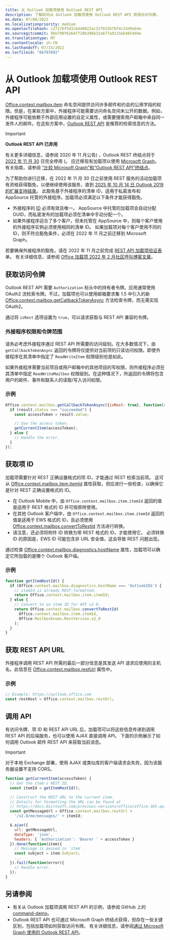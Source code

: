 ```yaml
---
title: 从 Outlook 加载项使用 Outlook REST API
description: 了解如何从 Outlook 加载项使用 Outlook REST API 获得访问令牌。
ms.date: 07/08/2022
ms.localizationpriority: medium
ms.openlocfilehash: c2717bf5d3cb440022ac31f815b7bf4c32d9eb4e
ms.sourcegitcommit: 9bb790f6264f7206396b32a677a9133ab4854d4e
ms.translationtype: MT
ms.contentlocale: zh-CN
ms.lasthandoff: 07/15/2022
ms.locfileid: "66797692"
---
```

# <a name="use-the-outlook-rest-apis-from-an-outlook-add-in"></a>从 Outlook 加载项使用 Outlook REST API

[Office.context.mailbox.item](/javascript/api/requirement-sets/outlook/preview-requirement-set/office.context.mailbox.item) 命名空间提供访问许多邮件和约会的公用字段的权限。但是，在某些方案中，外接程序可能需要访问命名空间未公开的数据。例如，外接程序可能依赖于外部应用设置的自定义属性，或需要搜索用户邮箱中来自同一发件人的邮件。在这些方案中，[Outlook REST API](/outlook/rest) 是推荐的检索信息的方法。

> [!IMPORTANT]
> **Outlook REST API 已弃用**
>
> 有关更多详细信息，请参阅 2020 年 11 月公告) ，Outlook REST 终结点将于 [2022 年 11 月 30](https://developer.microsoft.com/graph/blogs/outlook-rest-api-v2-0-deprecation-notice/) 日完全停用 (。 应迁移现有加载项以使用 [Microsoft Graph](/outlook/rest#outlook-rest-api-via-microsoft-graph)。 有关指南，请参阅 [“比较 Microsoft Graph”和“Outlook REST API”终结点](/outlook/rest/compare-graph)。
>
> 为了帮助你进行迁移，在 2022 年 11 月 30 日之前使用 REST 服务的活动加载项有资格获得豁免，以便继续使用该服务，直到 [2025 年 10 月 14 日 Outlook 2019 的扩展支持结束](/lifecycle/end-of-support/end-of-support-2025)。 此豁免基于外接程序的清单 ID，适用于私密发布和 AppSource 托管的外接程序。加载项必须满足以下条件才能获得豁免。
>
> - 外接程序的 [ID](/javascript/api/manifest/id) 必须有效且唯一。 AppSource 中托管的加载项会自动分配 GUID，而私密发布的加载项必须在清单中手动分配一个。
> - 如果外接程序迎合了多个客户，但未托管在 AppSource 中，则每个客户使用的外接程序实例必须使用相同的清单 ID。 如果加载项对每个客户使用不同的 ID，则不符合豁免条件，必须在 2022 年 11 月之前迁移到 Microsoft Graph。
>
> 若要确保外接程序的豁免，请在 2022 年 11 月之前完成 [REST API 加载项验证表](https://aka.ms/RESTCheck) 单。 有关详细信息，请参阅 [Office 加载项 2022 年 2 月社区呼叫博客文章](https://pnp.github.io/blog/office-add-ins-community-call/office-add-ins-community-call-february-9-2022/)。

## <a name="get-an-access-token"></a>获取访问令牌

Outlook REST API 需要 `Authorization` 标头中的持有者令牌。应用通常使用 OAuth2 流检索令牌。不过，加载项也可以使用邮箱要求集 1.5 中引入的新 [Office.context.mailbox.getCallbackTokenAsync](/javascript/api/requirement-sets/outlook/preview-requirement-set/office.context.mailbox#methods) 方法检索令牌，而无需实现 OAuth2。

通过将 `isRest` 选项设置为 `true`，可以请求获取与 REST API 兼容的令牌。

### <a name="add-in-permissions-and-token-scope"></a>外接程序权限和令牌范围

请务必考虑外接程序通过 REST API 所需要的访问级别。在大多数情况下，由 `getCallbackTokenAsync` 返回的令牌将仅提供对当前项的只读访问权限。即使外接程序在其清单中指定了 `ReadWriteItem` 权限级别也是如此。

如果外接程序需要当前项目或用户邮箱中的其他项目的写权限，则外接程序必须在其清单中指定 `ReadWriteMailbox` 权限级别。在这种情况下，所返回的令牌将包含用户的邮件、事件和联系人的读取/写入访问权限。

### <a name="example"></a>示例

```js
Office.context.mailbox.getCallbackTokenAsync({isRest: true}, function(result){
  if (result.status === "succeeded") {
    const accessToken = result.value;

    // Use the access token.
    getCurrentItem(accessToken);
  } else {
    // Handle the error.
  }
});
```

## <a name="get-the-item-id"></a>获取项 ID

加载项需要针对 REST 正确设置格式的项 ID，才能通过 REST 检索当前项。 这可从 [Office.context.mailbox.item.itemId](/javascript/api/requirement-sets/outlook/preview-requirement-set/office.context.mailbox.item#properties) 属性获取，但应进行一些检查，以确保它是针对 REST 正确设置格式的 ID。

- 在 Outlook Mobile 中，由 `Office.context.mailbox.item.itemId` 返回的值是适用于 REST 格式的 ID 并可按原样使用。
- 在其他 Outlook 客户端中，由 `Office.context.mailbox.item.itemId` 返回的值是适用于 EWS 格式的 ID，且必须使用 [Office.context.mailbox.convertToRestId](/javascript/api/requirement-sets/outlook/preview-requirement-set/office.context.mailbox#methods) 方法进行转换。
- 请注意，还必须将附件 ID 转换为带 REST 格式的 ID，才能使用它。 必须转换 ID 的原因是，EWS ID 可能包含非 URL 安全值，这会导致 REST 问题出现。

通过检查 [Office.context.mailbox.diagnostics.hostName](/javascript/api/outlook/office.diagnostics#outlook-office-diagnostics-hostname-member) 属性，加载项可以确定它所加载的是哪个 Outlook 客户端。

### <a name="example"></a>示例

```js
function getItemRestId() {
  if (Office.context.mailbox.diagnostics.hostName === 'OutlookIOS') {
    // itemId is already REST-formatted.
    return Office.context.mailbox.item.itemId;
  } else {
    // Convert to an item ID for API v2.0.
    return Office.context.mailbox.convertToRestId(
      Office.context.mailbox.item.itemId,
      Office.MailboxEnums.RestVersion.v2_0
    );
  }
}
```

## <a name="get-the-rest-api-url"></a>获取 REST API URL

外接程序调用 REST API 所需的最后一部分信息是其发送 API 请求应使用的主机名。此信息在 [Office.context.mailbox.restUrl](/javascript/api/requirement-sets/outlook/preview-requirement-set/office.context.mailbox#properties) 属性中。

### <a name="example"></a>示例

```js
// Example: https://outlook.office.com
const restHost = Office.context.mailbox.restUrl;
```

## <a name="call-the-api"></a>调用 API

有访问令牌、项 ID 和 REST API URL 后，加载项可以将这些信息传递到调用 REST API 的后端服务，也可以使用 AJAX 直接调用 API。 下面的示例展示了如何调用 Outlook 邮件 REST API 来获取当前消息。

> [!IMPORTANT]
> 对于本地 Exchange 部署，使用 AJAX 或类似库的客户端请求会失败，因为该服务器设置不支持 CORS。

```js
function getCurrentItem(accessToken) {
  // Get the item's REST ID.
  const itemId = getItemRestId();

  // Construct the REST URL to the current item.
  // Details for formatting the URL can be found at
  // https://docs.microsoft.com/previous-versions/office/office-365-api/api/version-2.0/mail-rest-operations#get-messages.
  const getMessageUrl = Office.context.mailbox.restUrl +
    '/v2.0/me/messages/' + itemId;

  $.ajax({
    url: getMessageUrl,
    dataType: 'json',
    headers: { 'Authorization': 'Bearer ' + accessToken }
  }).done(function(item){
    // Message is passed in `item`.
    const subject = item.Subject;
    ...
  }).fail(function(error){
    // Handle error.
  });
}
```

## <a name="see-also"></a>另请参阅

- 有关从 Outlook 加载项调用 REST API 的示例，请参阅 GitHub 上的 [command-demo](https://github.com/OfficeDev/outlook-add-in-command-demo)。
- Outlook REST API 也可通过 Microsoft Graph 终结点获得，但存在一些关键区别，包括加载项如何获取访问令牌。 有关详细信息，请参阅[通过 Microsoft Graph 使用的 Outlook REST API](/outlook/rest/index#outlook-rest-api-via-microsoft-graph)。
